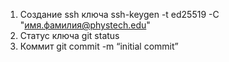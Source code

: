 1. Создание ssh ключа
    ssh-keygen -t ed25519 -C "имя.фамилия@phystech.edu"
2. Статус ключа
    git status
3.  Коммит
    git commit -m “initial commit”
